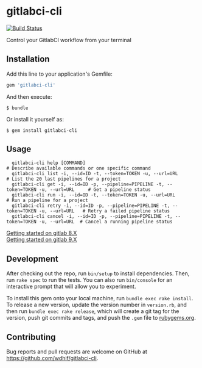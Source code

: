 # gitlabci-cli
[![Build Status](https://travis-ci.org/wdhif/gitlabci-cli.svg?branch=master)](https://travis-ci.org/wdhif/gitlabci-cli)

Control your GitlabCI workflow from your terminal

## Installation

Add this line to your application's Gemfile:

```ruby
gem 'gitlabci-cli'
```

And then execute:

    $ bundle

Or install it yourself as:

    $ gem install gitlabci-cli

## Usage

```
  gitlabci-cli help [COMMAND]                                                              # Describe available commands or one specific command
  gitlabci-cli list -i, --id=ID -t, --token=TOKEN -u, --url=URL                            # List the 20 last pipelines for a project
  gitlabci-cli get -i, --id=ID -p, --pipeline=PIPELINE -t, --token=TOKEN -u, --url=URL     # Get a pipeline status
  gitlabci-cli run -i, --id=ID -t, --token=TOKEN -u, --url=URL                             # Run a pipeline for a project
  gitlabci-cli retry -i, --id=ID -p, --pipeline=PIPELINE -t, --token=TOKEN -u, --url=URL   # Retry a failed pipeline status
  gitlabci-cli cancel -i, --id=ID -p, --pipeline=PIPELINE -t, --token=TOKEN -u, --url=URL  # Cancel a running pipeline status
```
[Getting started on gitlab 8.X](https://github.com/wdhif/gitlabci-cli/blob/master/docs/getting-started-gitlab-8.md)  
[Getting started on gitlab 9.X](https://github.com/wdhif/gitlabci-cli/blob/master/docs/getting-started-gitlab-9.md)

## Development

After checking out the repo, run `bin/setup` to install dependencies. Then, run `rake spec` to run the tests. You can also run `bin/console` for an interactive prompt that will allow you to experiment.

To install this gem onto your local machine, run `bundle exec rake install`. To release a new version, update the version number in `version.rb`, and then run `bundle exec rake release`, which will create a git tag for the version, push git commits and tags, and push the `.gem` file to [rubygems.org](https://rubygems.org).

## Contributing

Bug reports and pull requests are welcome on GitHub at https://github.com/wdhif/gitlabci-cli.
